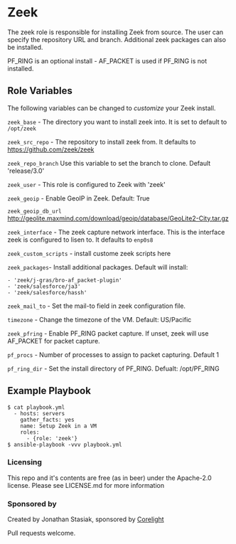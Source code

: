 Zeek
====

The zeek role is responsible for installing Zeek from source. The user can
specify the repository URL and branch. Additional zeek packages can also be installed.

PF_RING is an optional install - AF_PACKET is used if PF_RING is not installed.

Role Variables
--------------

The following variables can be changed to *customize* your Zeek install.

`zeek_base` - The directory you want to install zeek into. It is set to default
to `/opt/zeek`

`zeek_src_repo` - The repository to install zeek from. It defaults to https://github.com/zeek/zeek

`zeek_repo_branch` Use this variable to set the branch to clone. Default 'release/3.0'

`zeek_user` - This role is configured to Zeek with 'zeek'

`zeek_geoip` - Enable GeoIP in Zeek. Default: True

`zeek_geoip_db_url` http://geolite.maxmind.com/download/geoip/database/GeoLite2-City.tar.gz

`zeek_interface` - The zeek capture network interface. This is the interface
zeek is configured to lisen to. It defaults to `enp0s8`

`zeek_custom_scripts` - install custome zeek scripts here

`zeek_packages`- Install additional packages. Default will install:

    - 'zeek/j-gras/bro-af_packet-plugin'
    - 'zeek/salesforce/ja3'
    - 'zeek/salesforce/hassh'

`zeek_mail_to` - Set the mail-to field in zeek configuration file.

`timezone` - Change the timezone of the VM. Default: US/Pacific

`zeek_pfring` - Enable PF_RING packet capture. If unset, zeek will use AF_PACKET
for packet capture.

`pf_procs` - Number of processes to assign to packet capturing. Default 1

`pf_ring_dir` - Set the install directory of PF_RING. Defualt: /opt/PF_RING

Example Playbook
----------------

```
$ cat playbook.yml
  - hosts: servers
    gather_facts: yes
    name: Setup Zeek in a VM
    roles:
      - {role: 'zeek'}
$ ansible-playbook -vvv playbook.yml
```

### Licensing

This repo and it's contents are free (as in beer) under the Apache-2.0 license.
Please see LICENSE.md for more information

### Sponsored by

Created by Jonathan Stasiak, sponsored by [Corelight](http://corelight.com)

Pull requests welcome.
